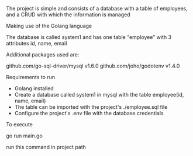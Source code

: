 The project is simple and consists of a database with a table of employees, and a CRUD with which the information is managed

Making use of the Golang language

The database is called system1 and has one table "employee" with 3 attributes
id, name, email

Additional packages used are:

github.com/go-sql-driver/mysql v1.6.0
github.com/joho/godotenv v1.4.0

Requirements to run
- Golang installed
- Create a database called system1 in mysql with the table employee(id, name, email)
- The table can be imported with the project's ./employee.sql file
- Configure the project's .env file with the database credentials

To execute

go run main.go

run this command in project path